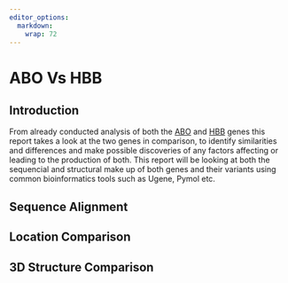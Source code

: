 ```yaml
---
editor_options: 
  markdown: 
    wrap: 72
---
```


# ABO Vs HBB

## Introduction

From already conducted analysis of both the
[ABO](https://github.com/Astro0re/Bioinformatics/blob/main/ABO%20gene%20analysis.md)
and
[HBB](https://github.com/Astro0re/Bioinformatics/blob/main/HBB%20gene%20analysis.md)
genes this report takes a look at the two genes in comparison, to
identify similarities and differences and make possible discoveries of
any factors affecting or leading to the production of both. This report
will be looking at both the sequencial and structural make up of both
genes and their variants using common bioinformatics tools such as
Ugene, Pymol etc.

## Sequence Alignment

## Location Comparison

## 3D Structure Comparison
